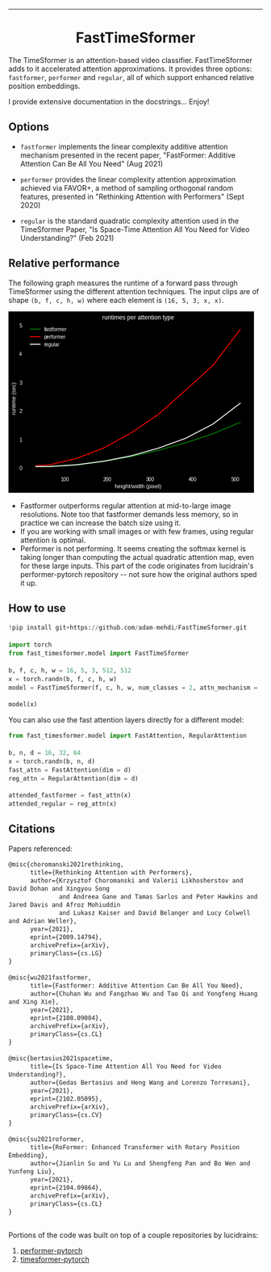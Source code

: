 ---

<div align="center">    
 
# FastTimeSformer

</div>
 
The TimeSformer is an attention-based video classifier. FastTimeSformer adds to it accelerated attention approximations. It provides three options: `fastformer`, `performer` and `regular`, all of which support enhanced relative position embeddings.

I provide extensive documentation in the docstrings... Enjoy!

## Options

- `fastformer` implements the linear complexity additive attention mechanism presented in the recent paper, "FastFormer: Additive Attention Can Be All You Need" (Aug 2021)
 
 - `performer` provides the linear complexity attention approximation achieved via FAVOR+, a method of sampling orthogonal random features, presented in "Rethinking Attention with Performers" (Sept 2020)
 
 - `regular` is the standard quadratic complexity attention used in the TimeSformer Paper, "Is Space-Time Attention All You Need for Video Understanding?" (Feb 2021)
 
## Relative performance
 
The following graph measures the runtime of a forward pass through TimeSformer using the different attention techniques. The input clips are of shape `(b, f, c, h, w)` where each element is `(16, 5, 3, x, x)`.

![runtime comparison for forward pass](https://github.com/adam-mehdi/FastTimeSformer/blob/24343a78fc15ad3a5dd127e4f515fce88fbdf747/attn-runtimes-dark.png)

- Fastformer outperforms regular attention at mid-to-large image resolutions. Note too that fastformer demands less memory, so in practice we can increase the batch size using it.
- If you are working with small images or with few frames, using regular attention is optimal.
- Performer is not performing. It seems creating the softmax kernel is taking longer than computing the actual quadratic attention map, even for these large inputs. This part of the code originates from lucidrain's performer-pytorch repository -- not sure how the original authors sped it up.
 
## How to use   
```python
!pip install git+https://github.com/adam-mehdi/FastTimeSformer.git

import torch
from fast_timesformer.model import FastTimeSformer

b, f, c, h, w = 16, 5, 3, 512, 512
x = torch.randn(b, f, c, h, w)
model = FastTimeSformer(f, c, h, w, num_classes = 2, attn_mechanism = 'fastformer')

model(x)
```

You can also use the fast attention layers directly for a different model:

```python
from fast_timesformer.model import FastAttention, RegularAttention

b, n, d = 16, 32, 64
x = torch.randn(b, n, d) 
fast_attn = FastAttention(dim = d)
reg_attn = RegularAttention(dim = d)
 
attended_fastformer = fast_attn(x)
attended_regular = reg_attn(x)
```

## Citations

Papers referenced:
```
@misc{choromanski2021rethinking,
      title={Rethinking Attention with Performers}, 
      author={Krzysztof Choromanski and Valerii Likhosherstov and David Dohan and Xingyou Song 
              and Andreea Gane and Tamas Sarlos and Peter Hawkins and Jared Davis and Afroz Mohiuddin 
              and Lukasz Kaiser and David Belanger and Lucy Colwell and Adrian Weller},
      year={2021},
      eprint={2009.14794},
      archivePrefix={arXiv},
      primaryClass={cs.LG}
}

@misc{wu2021fastformer,
      title={Fastformer: Additive Attention Can Be All You Need}, 
      author={Chuhan Wu and Fangzhao Wu and Tao Qi and Yongfeng Huang and Xing Xie},
      year={2021},
      eprint={2108.09084},
      archivePrefix={arXiv},
      primaryClass={cs.CL}
}

@misc{bertasius2021spacetime,
      title={Is Space-Time Attention All You Need for Video Understanding?}, 
      author={Gedas Bertasius and Heng Wang and Lorenzo Torresani},
      year={2021},
      eprint={2102.05095},
      archivePrefix={arXiv},
      primaryClass={cs.CV}
}
 
@misc{su2021roformer,
      title={RoFormer: Enhanced Transformer with Rotary Position Embedding}, 
      author={Jianlin Su and Yu Lu and Shengfeng Pan and Bo Wen and Yunfeng Liu},
      year={2021},
      eprint={2104.09864},
      archivePrefix={arXiv},
      primaryClass={cs.CL}
}
 
```
 
Portions of the code was built on top of a couple repositories by lucidrains:
1. [performer-pytorch](https://github.com/lucidrains/performer-pytorch)
2. [timesformer-pytorch](https://github.com/lucidrains/timesformer-pytorch)

